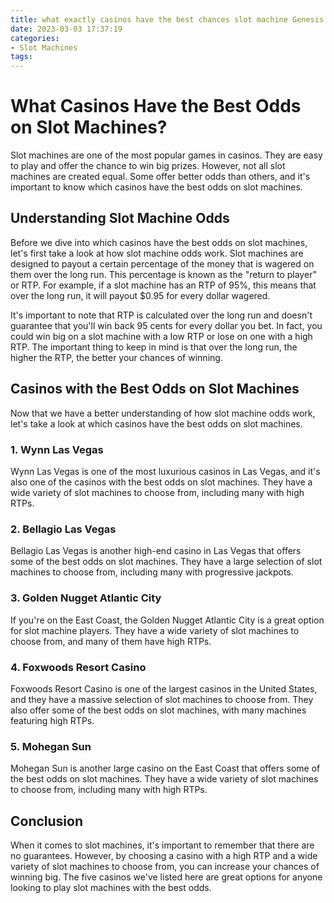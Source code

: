 ```yaml
---
title: what exactly casinos have the best chances slot machine Genesis Casino
date: 2023-03-03 17:37:19
categories:
- Slot Machines
tags:
---
```

# What Casinos Have the Best Odds on Slot Machines?

Slot machines are one of the most popular games in casinos. They are easy to play and offer the chance to win big prizes. However, not all slot machines are created equal. Some offer better odds than others, and it's important to know which casinos have the best odds on slot machines.

## Understanding Slot Machine Odds

Before we dive into which casinos have the best odds on slot machines, let's first take a look at how slot machine odds work. Slot machines are designed to payout a certain percentage of the money that is wagered on them over the long run. This percentage is known as the "return to player" or RTP. For example, if a slot machine has an RTP of 95%, this means that over the long run, it will payout $0.95 for every dollar wagered.

It's important to note that RTP is calculated over the long run and doesn't guarantee that you'll win back 95 cents for every dollar you bet. In fact, you could win big on a slot machine with a low RTP or lose on one with a high RTP. The important thing to keep in mind is that over the long run, the higher the RTP, the better your chances of winning.

## Casinos with the Best Odds on Slot Machines

Now that we have a better understanding of how slot machine odds work, let's take a look at which casinos have the best odds on slot machines.

### 1. Wynn Las Vegas

Wynn Las Vegas is one of the most luxurious casinos in Las Vegas, and it's also one of the casinos with the best odds on slot machines. They have a wide variety of slot machines to choose from, including many with high RTPs.

### 2. Bellagio Las Vegas

Bellagio Las Vegas is another high-end casino in Las Vegas that offers some of the best odds on slot machines. They have a large selection of slot machines to choose from, including many with progressive jackpots.

### 3. Golden Nugget Atlantic City

If you're on the East Coast, the Golden Nugget Atlantic City is a great option for slot machine players. They have a wide variety of slot machines to choose from, and many of them have high RTPs.

### 4. Foxwoods Resort Casino

Foxwoods Resort Casino is one of the largest casinos in the United States, and they have a massive selection of slot machines to choose from. They also offer some of the best odds on slot machines, with many machines featuring high RTPs.

### 5. Mohegan Sun

Mohegan Sun is another large casino on the East Coast that offers some of the best odds on slot machines. They have a wide variety of slot machines to choose from, including many with high RTPs.

## Conclusion

When it comes to slot machines, it's important to remember that there are no guarantees. However, by choosing a casino with a high RTP and a wide variety of slot machines to choose from, you can increase your chances of winning big. The five casinos we've listed here are great options for anyone looking to play slot machines with the best odds.